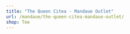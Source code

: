 ```yaml
---
title: "The Queen Citea - Mandaue Outlet"
url: /mandaue/the-queen-citea-mandaue-outlet/
shop: Tee
---
```


